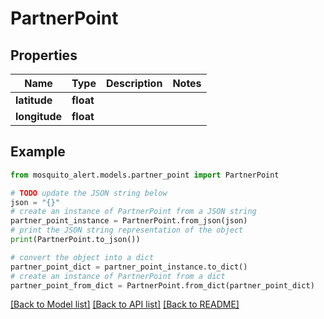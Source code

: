 # PartnerPoint


## Properties

Name | Type | Description | Notes
------------ | ------------- | ------------- | -------------
**latitude** | **float** |  | 
**longitude** | **float** |  | 

## Example

```python
from mosquito_alert.models.partner_point import PartnerPoint

# TODO update the JSON string below
json = "{}"
# create an instance of PartnerPoint from a JSON string
partner_point_instance = PartnerPoint.from_json(json)
# print the JSON string representation of the object
print(PartnerPoint.to_json())

# convert the object into a dict
partner_point_dict = partner_point_instance.to_dict()
# create an instance of PartnerPoint from a dict
partner_point_from_dict = PartnerPoint.from_dict(partner_point_dict)
```
[[Back to Model list]](../README.md#documentation-for-models) [[Back to API list]](../README.md#documentation-for-api-endpoints) [[Back to README]](../README.md)


